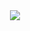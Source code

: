 
<div align="center">
  <img src="https://count.getloli.com/@choppeh?name=choppeh&theme=booru-lisu&padding=4&offset=0&align=center&scale=1&pixelated=1&darkmode=auto" />
</div>

<!-- [<img src="https://moco.mehiz.live/get/@choppeh?theme=moebooru" alt="moe-counter" />]() --!>

